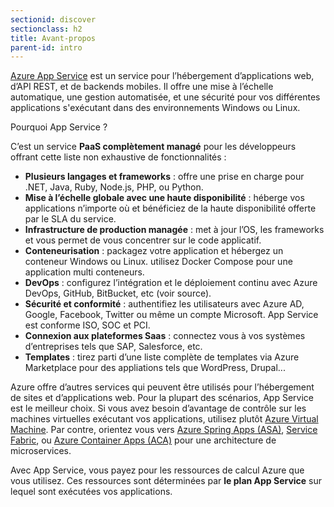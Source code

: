 ```yaml
---
sectionid: discover
sectionclass: h2
title: Avant-propos
parent-id: intro
---
```


[Azure App Service](https://learn.microsoft.com/en-us/azure/app-service/) est un service pour l’hébergement d’applications web, d’API REST, et de backends mobiles. Il offre une mise à l’échelle automatique, une gestion automatisée, et une sécurité pour vos différentes applications s'exécutant dans des environnements Windows ou Linux.

Pourquoi App Service ?

C’est un service **PaaS complètement managé** pour les développeurs offrant cette liste non exhaustive de fonctionnalités :

- **Plusieurs langages et frameworks** : offre une prise en charge pour .NET, Java, Ruby, Node.js, PHP, ou Python.
- **Mise à l’échelle globale avec une haute disponibilité** : héberge vos applications n’importe où et bénéficiez de la haute disponibilité offerte par le SLA du service.
- **Infrastructure de production managée** : met à jour l’OS, les frameworks et vous permet de vous concentrer sur le code applicatif.
- **Conteneurisation** : packagez votre application et hébergez un conteneur Windows ou Linux. utilisez Docker Compose pour une application multi conteneurs.
- **DevOps** : configurez l’intégration et le déploiement continu avec Azure DevOps, GitHub, BitBucket, etc (voir source).
- **Sécurité et conformité** : authentifiez les utilisateurs avec Azure AD, Google, Facebook, Twitter ou même un compte Microsoft. App Service est conforme ISO, SOC et PCI.
- **Connexion aux plateformes Saas** : connectez vous à vos systèmes d’entreprises tels que SAP, Salesforce, etc.
- **Templates** : tirez parti d’une liste complète de templates via Azure Marketplace pour des appliations  tels que WordPress, Drupal...

Azure offre d’autres services qui peuvent être utilisés pour l’hébergement de sites et d’applications web. Pour la plupart des scénarios, App Service est le meilleur choix. Si vous avez besoin d’avantage de contrôle sur les machines virtuelles exécutant vos applications, utilisez plutôt [Azure Virtual Machine](https://learn.microsoft.com/en-us/azure/virtual-machines/). Par contre, orientez vous vers [Azure Spring Apps (ASA)](https://learn.microsoft.com/en-us/azure/spring-apps/), [Service Fabric](https://learn.microsoft.com/en-us/azure/service-fabric/), ou [Azure Container Apps (ACA)](https://learn.microsoft.com/en-us/azure/container-apps/) pour une architecture de microservices.  

Avec App Service, vous payez pour les ressources de calcul Azure que vous utilisez. Ces ressources sont déterminées par **le plan App Service** sur lequel sont exécutées vos applications.
